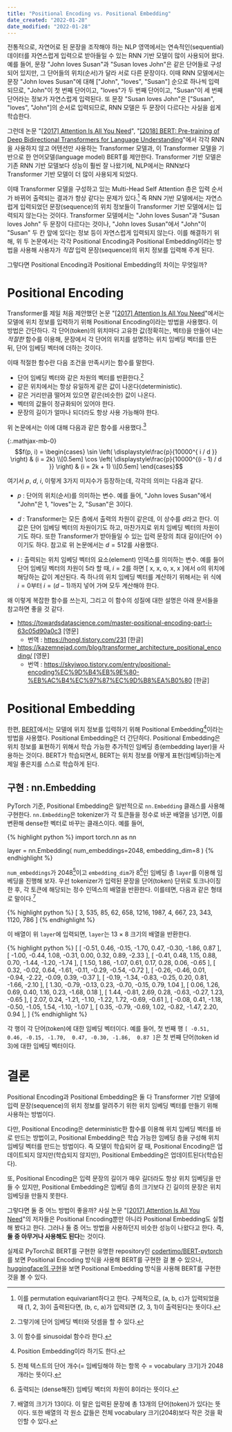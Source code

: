 ```yaml
---
title: "Positional Encoding vs. Positional Embedding"
date_created: "2022-01-28"
date_modified: "2022-01-28"
---
```


전통적으로, 자연어로 된 문장을 조작해야 하는 NLP 영역에서는 연속적인(sequential) 데이터를 자연스럽게 입력으로 받아들일 수 있는 RNN 기반 모델이 많이 사용되어 왔다. 예를 들어, 문장 "John loves Susan"과 "Susan loves John"은 같은 단어들로 구성되어 있지만, 그 단어들의 위치(순서)가 달라 서로 다른 문장이다. 이때 RNN 모델에서는 문장 "John loves Susan"에 대해 ["John", "loves", "Susan"] 순으로 하나씩 입력되므로, "John"이 첫 번째 단어이고, "loves"가 두 번째 단어이고, "Susan"이 세 번째 단어라는 정보가 자연스럽게 입력된다. 또 문장 "Susan loves John"은 ["Susan", "loves", "John"]의 순서로 입력되므로, RNN 모델은 두 문장이 다르다는 사실을 쉽게 학습한다.

그런데 논문 "[[2017] Attention Is All You Need](https://arxiv.org/abs/1706.03762)", "[[2018] BERT: Pre-training of Deep Bidirectional Transformers for Language Understanding](https://arxiv.org/abs/1810.04805)"에서 각각 RNN을 사용하지 않고 어텐션만 사용하는 Transformer 모델과, 이 Transformer 모델을 기반으로 한 언어모델(language model) BERT를 제안한다. Transformer 기반 모델은 기존 RNN 기반 모델보다 성능이 훨씬 잘 나왔기에, NLP에서는 RNN보다 Transformer 기반 모델이 더 많이 사용되게 되었다.

이때 Transformer 모델을 구성하고 있는 Multi-Head Self Attention 층은 입력 순서가 바뀌어 출력되는 결과가 항상 같다는 문제가 있다.[^1] 즉 RNN 기반 모델에서는 자연스럽게 입력되었던 문장(sequence)의 위치 정보들이 Transformer 기반 모델에서는 입력되지 않는다는 것이다. Transformer 모델에서는 "John loves Susan"과 "Susan loves John" 두 문장이 다르다는 것이나, "John loves Susan"에서 "John"이 "Susan" 두 칸 앞에 있다는 정보 등이 자연스럽게 입력되지 않는다. 이를 해결하기 위해, 위 두 논문에서는 각각 Positional Encoding과 Positional Embedding이라는 방법을 사용해 사용자가 *직접* 입력 문장(sequence)의 위치 정보를 입력해 주게 된다.

[^1]: 이를 permutation equivariant하다고 한다. 구체적으로, (a, b, c)가 입력되었을 때 (1, 2, 3)이 출력된다면, (b, c, a)가 입력되면 (2, 3, 1)이 출력된다는 뜻이다.

그렇다면 Positional Encoding과 Positional Embedding의 차이는 무엇일까?

# Positional Encoding

Transformer를 제일 처음 제안했던 논문 "[[2017] Attention Is All You Need](https://arxiv.org/abs/1706.03762)"에서는 모델에 위치 정보를 입력하기 위해 Positional Encoding이라는 방법을 사용했다. 이 방법은 간단하다. 각 단어(token)의 위치마다 고유한 값(정확히는, 벡터)을 만들어 내는 *적절한* 함수를 이용해, 문장에서 각 단어의 위치를 설명하는 위치 임베딩 벡터를 만든 뒤, 단어 임베딩 벡터에 더하는 것이다.

이때 적절한 함수란 다음 조건을 만족시키는 함수를 말한다.

- 단어 임베딩 벡터와 같은 차원의 벡터를 반환한다.[^2]
- 같은 위치에서는 항상 유일하게 같은 값이 나온다(deterministic).
- 같은 거리만큼 떨어져 있으면 같은(비슷한) 값이 나온다.
- 벡터의 값들이 정규화되어 있어야 한다.
- 문장의 길이가 얼마나 되더라도 항상 사용 가능해야 한다.

[^2]: 그렇기에 단어 임베딩 벡터와 덧셈을 할 수 있다.

위 논문에서는 이에 대해 다음과 같은 함수를 사용했다.[^3]

[^3]: 이 함수를 sinusoidal 함수라 한다.

{:.mathjax-mb-0}
$$f(p, i) = \begin{cases}
\sin \left( \displaystyle\frac{p}{10000^{   i    / d  }} \right) & (i = 2k) \\[0.5em]
\cos \left( \displaystyle\frac{p}{10000^{(i - 1) / d  }} \right) & (i = 2k + 1) \\[0.5em]
\end{cases}$$

여기서 $p$, $d$, $i$, 이렇게 3가지 미지수가 등장하는데, 각각의 의미는 다음과 같다.

- $p$ : 단어의 위치(순서)를 의미하는 변수. 예를 들어, "John loves Susan"에서 "John"은 1, "loves"는 2, "Susan"은 3이다.

- $d$ : Transformer는 모든 층에서 출력의 차원이 같은데, 이 상수를 $d$라고 한다. 이 값은 단어 임베딩 벡터의 차원이기도 하고, 마찬가지로 위치 임베딩 벡터의 차원이기도 하다. 또한 Transformer가 받아들일 수 있는 입력 문장의 최대 길이(단어 수)이기도 하다. 참고로 위 논문에서는 $d = 512$를 사용했다.

- $i$ : 출력되는 위치 임베딩 벡터의 요소(element) 인덱스를 의미하는 변수. 예를 들어 단어 임베딩 벡터의 차원이 5라 할 때, $i = 2$를 하면 [ x, x, o, x, x ]에서 o의 위치에 해당하는 값이 계산된다. 즉 하나의 위치 임베딩 벡터를 계산하기 위해서는 위 식에 $i = 0$부터 $i = (d-1)$까지 넣어 가며 모두 계산해야 한다.

왜 이렇게 복잡한 함수를 쓰는지, 그리고 이 함수의 성질에 대한 설명은 아래 문서들을 참고하면 좋을 것 같다.

- <https://towardsdatascience.com/master-positional-encoding-part-i-63c05d90a0c3>  [영문]
  - 번역 : <https://hongl.tistory.com/231>  [한글]
- <https://kazemnejad.com/blog/transformer_architecture_positional_encoding/>  [영문]
  - 번역 : <https://skyjwoo.tistory.com/entry/positional-encoding%EC%9D%B4%EB%9E%80-%EB%AC%B4%EC%97%87%EC%9D%B8%EA%B0%80>  [한글]

# Positional Embedding

한편, [BERT](https://arxiv.org/abs/1810.04805)에서는 모델에 위치 정보를 입력하기 위해 Positional Embedding[^4]이라는 방법을 사용했다. Positional Embedding은 더 간단하다. Positional Embedding은 위치 정보를 표현하기 위해서 학습 가능한 추가적인 임베딩 층(embedding layer)을 사용하는 것이다. BERT가 학습되면서, BERT는 위치 정보를 어떻게 표현(임베딩)하는게 제일 좋은지를 스스로 학습하게 된다.

[^4]: Position Embedding이라 하기도 한다.

## 구현 : nn.Embedding

PyTorch 기준, Positional Embedding은 일반적으로 `nn.Embedding` 클래스를 사용해 구현한다. `nn.Embedding`은 tokenizer가 각 토큰들을 정수로 바꾼 배열을 넘기면, 이를 변환해 dense한 벡터로 바꾸는 클래스이다. 예를 들어,

{% highlight python %}
import torch.nn as nn

layer = nn.Embedding(
    num_embeddings=2048,
    embedding_dim=8
)
{% endhighlight %}

`num_embeddings`가 2048[^5]이고 `embedding_dim`가 8[^6]인 임베딩 층 `layer`를 이용해 임베딩을 진행해 보자. 우선 tokenizer가 입력된 문장을 단어(token) 단위로 토크나이징 한 후, 각 토큰에 해당되는 정수 인덱스의 배열을 반환한다. 이를테면, 다음과 같은 형태로 말이다.[^7]

[^5]: 전체 텍스트의 단어 개수(= 임베딩해야 하는 항목 수 = vocabulary 크기)가 2048개라는 뜻이다.
[^6]: 출력되는 (dense해진) 임베딩 벡터의 차원이 8이라는 뜻이다.
[^7]: 배열의 크기가 13이다. 이 말은 입력된 문장에 총 13개의 단어(token)가 있다는 뜻이다. 또한 배열의 각 원소 값들은 전체 vocabulary 크기(2048)보다 작은 것을 확인할 수 있다.

{% highlight python %}
[ 3, 535, 85, 62, 658, 1216, 1987, 4, 667, 23, 343, 1120, 786 ]
{% endhighlight %}

이 배열이 위 `layer`에 입력되면, `layer`는 13 × 8 크기의 배열을 반환한다.

{% highlight python %}
[
  [ -0.51,  0.46, -0.15, -1.70,  0.47, -0.30, -1.86,  0.87 ],
  [ -1.00, -0.44,  1.08, -0.31,  0.00,  0.32,  0.89, -2.33 ],
  [ -0.41,  0.48,  1.15,  0.88,  0.70, -1.44, -1.20, -1.74 ],
  [  1.50,  1.86, -1.07,  0.61,  0.17,  0.28,  0.06, -0.65 ],
  [  0.32, -0.02,  0.64, -1.61, -0.11, -0.29, -0.54, -0.72 ],
  [ -0.26, -0.46,  0.01, -0.94, -2.22, -0.09,  0.39, -0.37 ],
  [ -0.19, -1.34, -0.83, -0.25,  0.20,  0.81, -1.66, -2.10 ],
  [  1.30, -0.79, -0.13,  0.23, -0.70, -0.15,  0.79,  1.04 ],
  [  0.06,  1.26,  0.69,  0.40,  1.16,  0.23, -1.68,  0.18 ],
  [  1.44, -0.81,  2.69,  0.28, -0.63, -0.27,  1.23, -0.65 ],
  [  2.07,  0.24, -1.21, -1.10, -1.22,  1.72, -0.69, -0.61 ],
  [ -0.08,  0.41, -1.18, -0.50, -1.05,  1.54, -1.10, -1.07 ],
  [  0.35, -0.79, -0.69,  1.02, -0.82, -1.47,  2.20,  0.94 ],
]
{% endhighlight %}

각 행이 각 단어(token)에 대한 임베딩 벡터이다. 예를 들어, 첫 번째 행 `[ -0.51,  0.46, -0.15, -1.70,  0.47, -0.30, -1.86,  0.87 ]`은 첫 번째 단어(token id 3)에 대한 임베딩 벡터이다.

# 결론

Positional Encoding과 Positional Embedding은 둘 다 Transformer 기반 모델에 입력 문장(sequence)의 위치 정보를 알려주기 위한 위치 임베딩 벡터를 만들기 위해 사용하는 방법이다.

다만, Positional Encoding은 deterministic한 함수를 이용해 위치 임베딩 벡터를 바로 만드는 방법이고, Positional Embedding은 학습 가능한 임베딩 층을 구성해 위치 임베딩 벡터를 만드는 방법이다. 즉 모델이 학습되어 갈 때, Positional Encoding은 업데이트되지 않지만(학습되지 않지만), Positional Embedding은 업데이트된다(학습된다).

또, Positional Encoding은 입력 문장의 길이가 매우 길더라도 항상 위치 임베딩을 만들 수 있지만, Positional Embedding은 임베딩 층의 크기보다 긴 길이의 문장은 위치 임베딩을 만들지 못한다.

그렇다면 둘 중 어느 방법이 좋을까? 사실 논문 "[[2017] Attention Is All You Need](https://arxiv.org/abs/1706.03762)"의 저자들은 Positional Encoding뿐만 아니라 Positional Embedding도 실험해 봤다고 한다. 그러나 둘 중 어느 방법을 사용하던지 비슷한 성능이 나왔다고 한다. 즉, **둘 중 아무거나 사용해도 된다**는 것이다.

실제로 PyTorch로 BERT를 구현한 유명한 repository인 [codertimo/BERT-pytorch](https://github.com/codertimo/BERT-pytorch)를 보면 Positional Encoding 방식을 사용해 BERT를 구현한 걸 볼 수 있으나, [huggingface의 구현](https://github.com/huggingface/transformers)을 보면 Positional Embedding 방식을 사용해 BERT를 구현한 것을 볼 수 있다.
